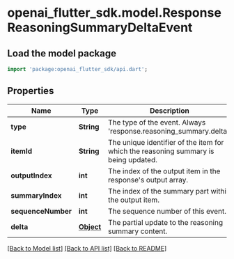 # openai_flutter_sdk.model.ResponseReasoningSummaryDeltaEvent

## Load the model package
```dart
import 'package:openai_flutter_sdk/api.dart';
```

## Properties
Name | Type | Description | Notes
------------ | ------------- | ------------- | -------------
**type** | **String** | The type of the event. Always 'response.reasoning_summary.delta'. | 
**itemId** | **String** | The unique identifier of the item for which the reasoning summary is being updated. | 
**outputIndex** | **int** | The index of the output item in the response's output array. | 
**summaryIndex** | **int** | The index of the summary part within the output item. | 
**sequenceNumber** | **int** | The sequence number of this event. | 
**delta** | [**Object**](.md) | The partial update to the reasoning summary content. | 

[[Back to Model list]](../README.md#documentation-for-models) [[Back to API list]](../README.md#documentation-for-api-endpoints) [[Back to README]](../README.md)


